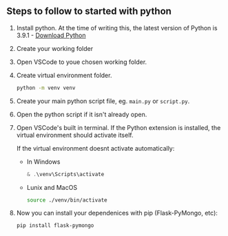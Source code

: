 ## Steps to follow to started with python

1. Install python. At the time of writing this, the latest version of Python is 3.9.1 - [Download Python](https://www.python.org/downloads/)

2. Create your working folder

3. Open VSCode to youe chosen working folder.
4. Create virtual environment folder.
   ```sh
   python -m venv venv
   ```
5. Create your main python script file, eg. `main.py` or `script.py`.
6. Open the python script if it isn't already open.
7. Open VSCode's built in terminal. If the Python extension is installed, the virtual environment should activate itself.

   If the virtual environment doesnt activate automatically:

   - In Windows
     ```powershell
     & .\venv\Scripts\activate
     ```
   - Lunix and MacOS
     ```sh
     source ./venv/bin/activate
     ```

8. Now you can install your dependenices with pip (Flask-PyMongo, etc):
   ```shell
   pip install flask-pymongo
   ```
